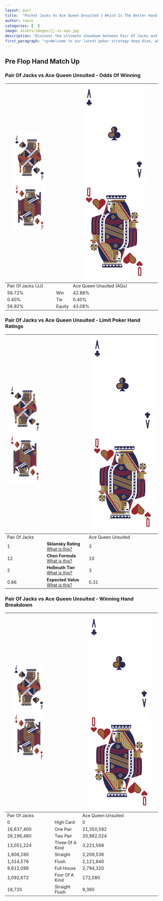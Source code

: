 ```yaml
---
layout: post
title:  "Pocket Jacks Vs Ace Queen Unsuited | Which Is The Better Hand In Poker? A Complete Guide"
author: reece
categories: [  ]
image: assets/images/jj-vs-aqo.jpg
description: "Discover the ultimate showdown between Pair Of Jacks and Ace Queen Unsuited in poker! Uncover the odds, strategies, and scenarios where one hand triumphs over the other. Get ready to up your poker game with this thrilling analysis."
first_paragraph: "<p>Welcome to our latest poker strategy deep dive, where we're pitting two distinct hands against each other in a high-stakes showdown: Pair Of Jacks vs Ace Queen Unsuited.</p><p>In the dynamic world of poker, every decision counts, and knowing which hand holds the upper hand is key to your success at the table.</p><p>In this article, we'll dissect these two hands, explore the scenarios where one dominates the other, and equip you with the knowledge to make strategic choices that can tip the odds in your favor.</p><p>Get ready to unravel the intriguing dynamics of these poker hands and elevate your game to new heights.</p>"
---
```




[comment]: # (sp0)

## Pre Flop Hand Match Up

<div class="table hand-ratings" markdown="1"> 



### Pair Of Jacks vs Ace Queen Unsuited - Odds Of Winning


    
| ![image info](assets/images/hand1/J.png) ![image info](assets/images/hand1/Jo.png) |  | ![image info](assets/images/hand2/A.png) ![image info](assets/images/hand2/Qo.png) |
| -------- | -------- | -------- |
| Pair Of Jacks (JJ) |  | Ace Queen Unsuited (AQo) |
| 56.72% | Win | 42.88% |
| 0.40% | Tie | 0.40% |
| 56.92% | Equity | 43.08% |




[comment]: # (sp1)



### Pair Of Jacks vs Ace Queen Unsuited - Limit Poker Hand Ratings


    
| ![image info](assets/images/hand1/J.png) ![image info](assets/images/hand1/Jo.png) |  | ![image info](assets/images/hand2/A.png) ![image info](assets/images/hand2/Qo.png) |
| -------- | -------- | -------- |
| Pair Of Jacks |  | Ace Queen Unsuited |
| 1 | **Sklansky Rating** [What is this?](/sklansky-rating-explained) | 3 |
| 12 | **Chen Formula** [What is this?](/chen-formula-explained) | 10 |
| 2 | **Hellmuth Tier** [What is this?](/Hellmuth-tier-explained) | 3 |
| 0.86 | **Expected Value** [What is this?](/expected-value-explained) | 0.31 |




[comment]: # (sp2)



### Pair Of Jacks vs Ace Queen Unsuited - Winning Hand Breakdown


    
| ![image info](assets/images/hand1/J.png) ![image info](assets/images/hand1/Jo.png) |  | ![image info](assets/images/hand2/A.png) ![image info](assets/images/hand2/Qo.png) |
| -------- | -------- | -------- |
| Pair Of Jacks |  | Ace Queen Unsuited |
| 0 | High Card | 0 |
| 16,637,400 | One Pair | 21,350,592 |
| 26,196,480 | Two Pair | 20,982,024 |
| 13,051,224 | Three Of A Kind | 3,221,568 |
| 1,808,280 | Straight | 2,209,536 |
| 1,314,576 | Flush | 2,121,840 |
| 9,812,088 | Full House | 2,794,320 |
| 1,092,672 | Four Of A Kind | 172,080 |
| 18,720 | Straight Flush | 9,360 |




[comment]: # (sp3)



</div>

[comment]: # (sp4)



[comment]: # (sp5)

